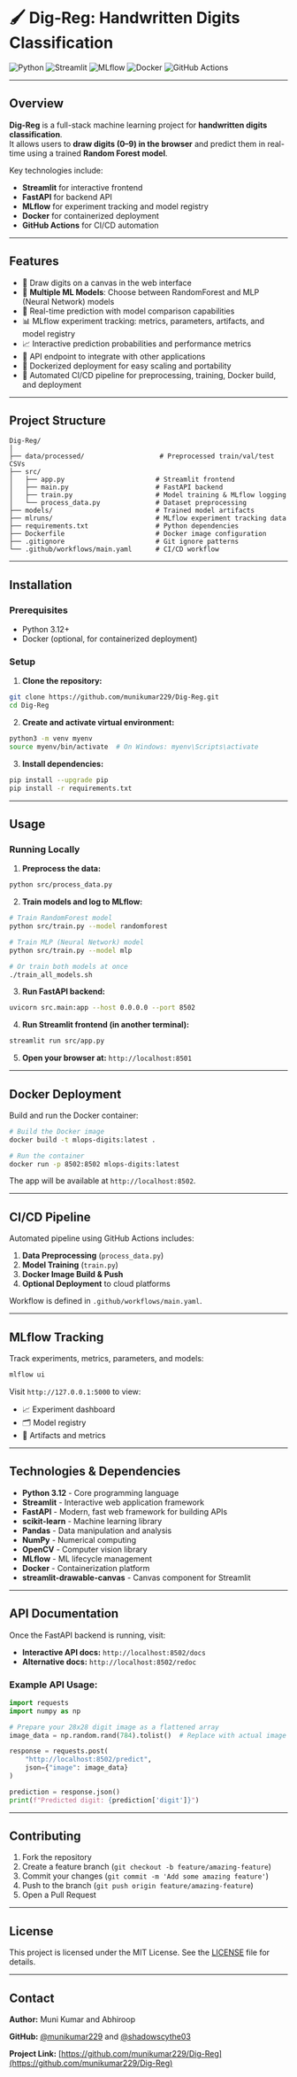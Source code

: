 # 🖌️ Dig-Reg: Handwritten Digits Classification

![Python](https://img.shields.io/badge/Python-3.12-blue)
![Streamlit](https://img.shields.io/badge/Streamlit-UI-orange)
![MLflow](https://img.shields.io/badge/MLflow-Tracking-green)
![Docker](https://img.shields.io/badge/Docker-Container-blue)
![GitHub Actions](https://img.shields.io/badge/CI/CD-GitHub--Actions-blue)

---

## **Overview**

**Dig-Reg** is a full-stack machine learning project for **handwritten digits classification**.  
It allows users to **draw digits (0–9) in the browser** and predict them in real-time using a trained **Random Forest model**.  

Key technologies include:

- **Streamlit** for interactive frontend
- **FastAPI** for backend API
- **MLflow** for experiment tracking and model registry
- **Docker** for containerized deployment
- **GitHub Actions** for CI/CD automation

---

## **Features**

- 🎨 Draw digits on a canvas in the web interface
- 🤖 **Multiple ML Models**: Choose between RandomForest and MLP (Neural Network) models
- 🔮 Real-time prediction with model comparison capabilities
- 📊 MLflow experiment tracking: metrics, parameters, artifacts, and model registry
- 📈 Interactive prediction probabilities and performance metrics
- 🔌 API endpoint to integrate with other applications
- 🐳 Dockerized deployment for easy scaling and portability
- 🚀 Automated CI/CD pipeline for preprocessing, training, Docker build, and deployment

---

## **Project Structure**

```
Dig-Reg/
│
├── data/processed/                   # Preprocessed train/val/test CSVs
├── src/
│   ├── app.py                       # Streamlit frontend
│   ├── main.py                      # FastAPI backend
│   ├── train.py                     # Model training & MLflow logging
│   └── process_data.py              # Dataset preprocessing
├── models/                          # Trained model artifacts
├── mlruns/                          # MLflow experiment tracking data
├── requirements.txt                 # Python dependencies
├── Dockerfile                       # Docker image configuration
├── .gitignore                       # Git ignore patterns
└── .github/workflows/main.yaml      # CI/CD workflow
```

---

## **Installation**

### Prerequisites
- Python 3.12+
- Docker (optional, for containerized deployment)

### Setup

1. **Clone the repository:**
```bash
git clone https://github.com/munikumar229/Dig-Reg.git
cd Dig-Reg
```

2. **Create and activate virtual environment:**
```bash
python3 -m venv myenv
source myenv/bin/activate  # On Windows: myenv\Scripts\activate
```

3. **Install dependencies:**
```bash
pip install --upgrade pip
pip install -r requirements.txt
```

---

## **Usage**

### **Running Locally**

1. **Preprocess the data:**
```bash
python src/process_data.py
```

2. **Train models and log to MLflow:**
```bash
# Train RandomForest model
python src/train.py --model randomforest

# Train MLP (Neural Network) model
python src/train.py --model mlp

# Or train both models at once
./train_all_models.sh
```

3. **Run FastAPI backend:**
```bash
uvicorn src.main:app --host 0.0.0.0 --port 8502
```

4. **Run Streamlit frontend (in another terminal):**
```bash
streamlit run src/app.py
```

5. **Open your browser at:** `http://localhost:8501`

---

## **Docker Deployment**

Build and run the Docker container:

```bash
# Build the Docker image
docker build -t mlops-digits:latest .

# Run the container
docker run -p 8502:8502 mlops-digits:latest
```

The app will be available at `http://localhost:8502`.

---

## **CI/CD Pipeline**

Automated pipeline using GitHub Actions includes:

1. **Data Preprocessing** (`process_data.py`)
2. **Model Training** (`train.py`)
3. **Docker Image Build & Push**
4. **Optional Deployment** to cloud platforms

Workflow is defined in `.github/workflows/main.yaml`.

---

## **MLflow Tracking**

Track experiments, metrics, parameters, and models:

```bash
mlflow ui
```

Visit `http://127.0.0.1:5000` to view:
- 📈 Experiment dashboard
- 🗂️ Model registry
- 📁 Artifacts and metrics

---

## **Technologies & Dependencies**

- **Python 3.12** - Core programming language
- **Streamlit** - Interactive web application framework
- **FastAPI** - Modern, fast web framework for building APIs
- **scikit-learn** - Machine learning library
- **Pandas** - Data manipulation and analysis
- **NumPy** - Numerical computing
- **OpenCV** - Computer vision library
- **MLflow** - ML lifecycle management
- **Docker** - Containerization platform
- **streamlit-drawable-canvas** - Canvas component for Streamlit

---

## **API Documentation**

Once the FastAPI backend is running, visit:
- **Interactive API docs:** `http://localhost:8502/docs`
- **Alternative docs:** `http://localhost:8502/redoc`

### Example API Usage:

```python
import requests
import numpy as np

# Prepare your 28x28 digit image as a flattened array
image_data = np.random.rand(784).tolist()  # Replace with actual image data

response = requests.post(
    "http://localhost:8502/predict",
    json={"image": image_data}
)

prediction = response.json()
print(f"Predicted digit: {prediction['digit']}")
```

---

## **Contributing**

1. Fork the repository
2. Create a feature branch (`git checkout -b feature/amazing-feature`)
3. Commit your changes (`git commit -m 'Add some amazing feature'`)
4. Push to the branch (`git push origin feature/amazing-feature`)
5. Open a Pull Request

---

## **License**

This project is licensed under the MIT License. See the [LICENSE](LICENSE) file for details.

---

## **Contact**

**Author:** Muni Kumar  and Abhiroop

**GitHub:** [@munikumar229](https://github.com/munikumar229)   and [@shadowscythe03](https://github.com/shadowscythe03)

**Project Link:** [https://github.com/munikumar229/Dig-Reg](https://github.com/munikumar229/Dig-Reg)